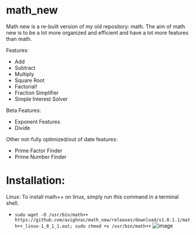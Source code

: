 # math_new
Math new is a re-built version of my old repository: math. The aim of math new is to be a lot more organized and efficient and have a lot more features than math. 

Features:
- Add
- Subtract
- Multiply
- Square Root
- Factorial!
- Fraction Simplifier
- Simple Interest Solver

Beta Features:
- Exponent Features
- Divide

Other not-fully optimized/out of date features:
- Prime Factor Finder
- Prime Number Finder

# Installation:
 Linux: To install math++ on linux, simply run this command in a terminal shell.
 - `sudo wget -O /usr/bin/math++ https://github.com/avighnac/math_new/releases/download/v1.0.1.1/math++_linux-1_0_1_1.out; sudo chmod +x /usr/bin/math++`
 ![image](https://user-images.githubusercontent.com/74564976/159434335-b0f80b5d-db39-48e2-b774-61bf255f4b3f.png)

